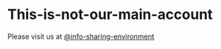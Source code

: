 This-is-not-our-main-account
============================

Please visit us at [@info-sharing-environment](http://github.com/info-sharing-environment)
